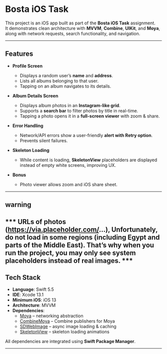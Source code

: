 
# Bosta iOS Task

This project is an iOS app built as part of the **Bosta iOS Task** assignment.  
It demonstrates clean architecture with **MVVM**, **Combine**, **UIKit**, and **Moya**, along with network requests, search functionality, and navigation.

---

##  Features
- **Profile Screen**
  - Displays a random user’s **name** and **address**.
  - Lists all albums belonging to that user.
  - Tapping on an album navigates to its details.

- **Album Details Screen**
  - Displays album photos in an **Instagram-like grid**.
  - Supports a **search bar** to filter photos by title in real-time.
  - Tapping a photo opens it in a **full-screen viewer** with zoom & share.

- **Error Handling**
  - Network/API errors show a user-friendly **alert with Retry option**.
  - Prevents silent failures.
 
- **Skeleton Loading**
  - While content is loading, **SkeletonView** placeholders are displayed instead of empty white screens, improving UX.

- **Bonus**
  - Photo viewer allows zoom and iOS share sheet.

-------------------
## warning ##

*** URLs of photos (https://via.placeholder.com/...), Unfortunately, do not load in some regions (including Egypt and parts of the Middle East).
That’s why when you run the project, you may only see system placeholders instead of real images. ***
--------------------


## Tech Stack
- **Language**: Swift 5.5
- **IDE**: Xcode 13.1
- **Minimum iOS**: iOS 13
- **Architecture**: MVVM
- **Dependencies**:
  - [Moya](https://github.com/Moya/Moya) – networking abstraction
  - [CombineMoya](https://github.com/Moya/Moya) – Combine publishers for Moya
  - [SDWebImage](https://github.com/SDWebImage/SDWebImage) – async image loading & caching
  - [SkeletonView](https://github.com/Juanpe/SkeletonView) – skeleton loading animations

All dependencies are integrated using **Swift Package Manager**.

---

